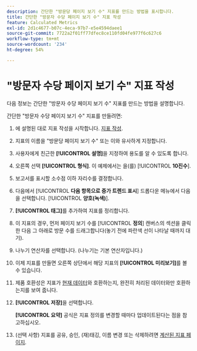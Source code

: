 ```yaml
---
description: 간단한 "방문당 페이지 보기 수" 지표를 만드는 방법을 표시합니다.
title: 간단한 "방문자 수당 페이지 보기 수" 지표 작성
feature: Calculated Metrics
exl-id: 2d1c4677-b07c-4eca-97b7-e5e4594daee1
source-git-commit: 7722a2f01ff77dfec8ce110fd04fe977f6c627c6
workflow-type: tm+mt
source-wordcount: '234'
ht-degree: 54%

---
```


# &quot;방문자 수당 페이지 보기 수&quot; 지표 작성

다음 정보는 간단한 &quot;방문자 수당 페이지 보기 수&quot; 지표를 만드는 방법을 설명합니다.

간단한 &quot;방문자 수당 페이지 보기 수&quot; 지표를 만들려면:

1. 에 설명된 대로 지표 작성을 시작합니다. [지표 작성](/help/components/c-calcmetrics/c-workflow/cm-workflow/c-build-metrics/cm-build-metrics.md).
1. 지표의 이름을 &quot;방문당 페이지 보기 수&quot; 또는 이와 유사하게 지정합니다.
1. 사용자에게 친근한 **[!UICONTROL 설명]**&#x200B;을 지정하여 용도를 알 수 있도록 합니다.
1. 오른쪽 선택 **[!UICONTROL 형식]**. 이 예제에서는 을(를) [!UICONTROL **10진수**].
1. 보고서를 표시할 소수점 이하 자리수를 결정합니다.
1. 다음에서 [!UICONTROL **다음 항목으로 증가 트렌드 표시**] 드롭다운 메뉴에서 다음을 선택합니다. [!UICONTROL **양호(녹색)**].
1. **[!UICONTROL 태그]**&#x200B;를 추가하여 지표를 정리합니다.
1. 이 지표의 경우, 먼저 페이지 보기 수를 [!UICONTROL **정의**] 캔버스의 섹션을 클릭한 다음 그 아래로 방문 수를 드래그합니다(놓기 전에 파란색 선이 나타날 때까지 대기).
1. 나누기 연산자를 선택합니다. (나누기는 기본 연산자입니다.)
1. 이제 지표를 만들면 오른쪽 상단에서 해당 지표의 **[!UICONTROL 미리보기]**&#x200B;를 볼 수 있습니다.
1. 제품 호환성은 지표가 [현재 데이터](https://experienceleague.adobe.com/docs/analytics/analyze/reports-analytics/current-data.html?lang=ko-KR)와 호환하는지, 완전히 처리된 데이터와만 호환하는지를 보여 줍니다.
1. **[!UICONTROL 저장]**&#x200B;을 선택합니다.

   **[!UICONTROL 요약]** 공식은 지표 정의를 변경할 때마다 업데이트된다는 점을 참고하십시오.

1. (선택 사항) 지표를 공유, 승인, (재)태깅, 이름 변경 또는 삭제하려면 [계산된 지표 페이지](/help/components/c-calcmetrics/c-workflow/cm-workflow/cm-manager.md).
